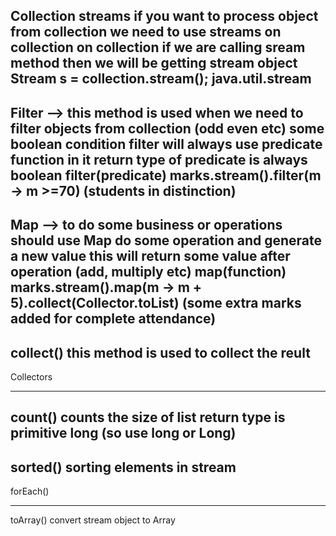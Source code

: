 Collection streams
if you want to process object from collection we need to use streams on collection
on collection if we are calling sream method then we will be getting stream object
Stream s = collection.stream();
java.util.stream
-------------------------------------------------------------------
Filter --> this method is used when we need to filter objects from collection (odd even etc)
some boolean condition
filter will always use predicate function in it
return type of predicate is always boolean
filter(predicate)
marks.stream().filter(m -> m >=70) (students in distinction)
-------------------------------------------------------------------
Map --> to do some business or operations should use Map
do some operation and generate a new value
this will return some value after operation (add, multiply etc)
map(function)
marks.stream().map(m -> m + 5).collect(Collector.toList) (some extra marks added for complete attendance)
-------------------------------------------------------------------
collect()
this method is used to collect the reult
-------------------------------------------------------------------

Collectors

-------------------------------------------------------------------
count()
counts the size of list
return type is primitive long (so use long or Long)
-------------------------------------------------------------------
sorted()
sorting elements in stream
-------------------------------------------------------------------
forEach()

-------------------------------------------------------------------
toArray()
convert stream object to Array
